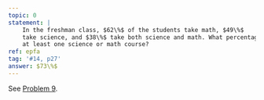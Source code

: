 ```yaml
---
topic: 0
statement: | 
    In the freshman class, $62\%$ of the students take math, $49\%$
    take science, and $38\%$ take both science and math. What percentage takes
    at least one science or math course?
ref: epfa
tag: '#14, p27'
answer: $73\%$
---
```

See [Problem 9](#prob-9).